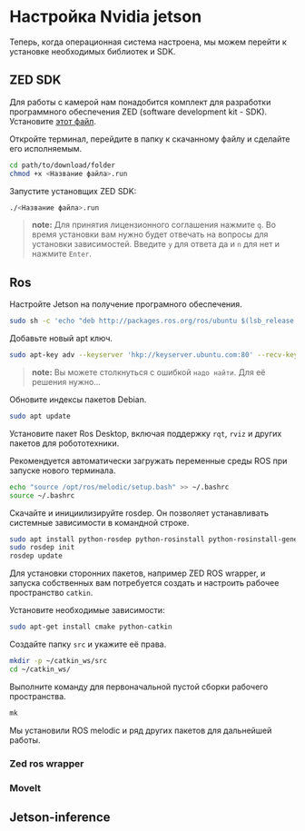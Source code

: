 # Настройка Nvidia jetson

Теперь, когда операционная система настроена, мы можем перейти к установке необходимых библиотек и SDK.

## ZED SDK
Для работы с камерой нам понадобится комплект для разработки программного обеспечения ZED (software development kit - SDK). Установите [этот файл](https://download.stereolabs.com/zedsdk/3.7/jp46/jetsons).

Откройте терминал, перейдите в папку к скачанному файлу и сделайте его исполняемым.

```bash
cd path/to/download/folder
chmod +x <Название файла>.run
```

Запустите установщих ZED SDK:
```bash
./<Название файла>.run
```
> **note:** Для принятия лицензионного соглашения нажмите `q`. Во время установки вам нужно будет отвечать на вопросы для установки зависимостей. Введите `y` для ответа да и `n` для нет и нажмите `Enter`.

## Ros

Настройте Jetson на получение програмного обеспечения. 

```bash
sudo sh -c 'echo "deb http://packages.ros.org/ros/ubuntu $(lsb_release -sc) main" > /etc/apt/sources.list.d/ros-latest.list'
```

Добавьте новый apt ключ.

```bash
sudo apt-key adv --keyserver 'hkp://keyserver.ubuntu.com:80' --recv-key C1CF6E31E6BADE8868B172B4F42ED6FBAB17C654
```

> **note:** Вы можете столкнуться с ошибкой `надо найти`. Для её решения нужно...

Обновите индексы пакетов Debian.

```bash
sudo apt update
```

Установите пакет Ros Desktop, включая поддержку `rqt`, `rviz` и других пакетов для робототехники.

Рекомендуется автоматически загружать переменные среды ROS при запуске нового терминала.

```bash
echo "source /opt/ros/melodic/setup.bash" >> ~/.bashrc 
source ~/.bashrc
```

Скачайте и инициилизируйте rosdep. Он позволяет устанавливать системные зависимости в командной строке.

```bash
sudo apt install python-rosdep python-rosinstall python-rosinstall-generator python-wstool build-essential
sudo rosdep init 
rosdep update
```

Для установки сторонних пакетов, например ZED ROS wrapper, и запуска собственных вам потребуется создать и настроить рабочее пространство `catkin`.

Установите необходимые зависимости:

```bash
sudo apt-get install cmake python-catkin
```

Создайте папку `src` и укажите её права.
```bash
mkdir -p ~/catkin_ws/src 
cd ~/catkin_ws/
```

Выполните команду для первоначальной пустой сборки рабочего пространства.

```bash
mk
```

Мы установили ROS melodic и ряд других пакетов для дальнейшей работы.

### Zed ros wrapper



### MoveIt
## Jetson-inference
